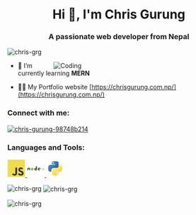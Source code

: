 <h1 align="center">Hi 👋, I'm Chris Gurung</h1>
<h3 align="center">A passionate web developer from Nepal</h3>

<p align="left"> <img src="https://komarev.com/ghpvc/?username=chris-grg&label=Profile%20views&color=0e75b6&style=flat" alt="chris-grg" /> </p>
<img align="right" alt="Coding" width="400" src="https://gfycat.com/mellowwebbedcockroach"/>

- 🌱 I’m currently learning **MERN**

- 👨‍💻 My Portfolio website [https://chrisgurung.com.np/](https://chrisgurung.com.np/)

<h3 align="left">Connect with me:</h3>
<p align="left">
<a href="https://linkedin.com/in/chris-gurung-98748b214" target="blank"><img align="center" src="https://raw.githubusercontent.com/rahuldkjain/github-profile-readme-generator/master/src/images/icons/Social/linked-in-alt.svg" alt="chris-gurung-98748b214" height="30" width="40" /></a>
</p>

<h3 align="left">Languages and Tools:</h3>
<p align="left"> <a href="https://developer.mozilla.org/en-US/docs/Web/JavaScript" target="_blank" rel="noreferrer"> <img src="https://raw.githubusercontent.com/devicons/devicon/master/icons/javascript/javascript-original.svg" alt="javascript" width="40" height="40"/> </a> <a href="https://nodejs.org" target="_blank" rel="noreferrer"> <img src="https://raw.githubusercontent.com/devicons/devicon/master/icons/nodejs/nodejs-original-wordmark.svg" alt="nodejs" width="40" height="40"/> </a> <a href="https://www.python.org" target="_blank" rel="noreferrer"> <img src="https://raw.githubusercontent.com/devicons/devicon/master/icons/python/python-original.svg" alt="python" width="40" height="40"/> </a> </p>

<p><img align="left" src="https://github-readme-stats.vercel.app/api/top-langs?username=chris-grg&show_icons=true&locale=en&layout=compact" alt="chris-grg" /></p>

<p>&nbsp;<img align="center" src="https://github-readme-stats.vercel.app/api?username=chris-grg&show_icons=true&locale=en" alt="chris-grg" /></p>

<p><img align="center" src="https://github-readme-streak-stats.herokuapp.com/?user=chris-grg&" alt="chris-grg" /></p>
